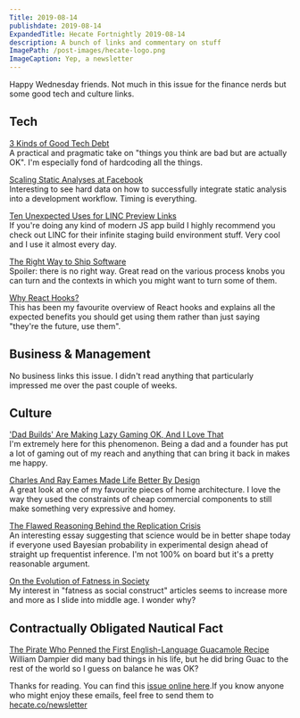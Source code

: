 ```yaml
---
Title: 2019-08-14
publishdate: 2019-08-14
ExpandedTitle: Hecate Fortnightly 2019-08-14
description: A bunch of links and commentary on stuff
ImagePath: /post-images/hecate-logo.png
ImageCaption: Yep, a newsletter
---
```

Happy Wednesday friends. Not much in this issue for the finance nerds but some good tech and culture links.

## Tech

[3 Kinds of Good Tech Debt](https://engineering.squarespace.com/blog/2019/three-kinds-of-good-tech-debt)<br>
A practical and pragmatic take on "things you think are bad but are actually OK". I'm especially fond of hardcoding all the things.

[Scaling Static Analyses at Facebook](https://cacm.acm.org/magazines/2019/8/238344-scaling-static-analyses-at-facebook/fulltext)<br>
Interesting to see hard data on how to successfully integrate static analysis into a development workflow. Timing is everything.

[Ten Unexpected Uses for LINC Preview Links](https://linc.sh/blog/ten-unexpected-uses-for-preview-links?utm_source=newsletter&utm_medium=email&utm_campaign=hecate-newsletter)<br>
If you're doing any kind of modern JS app build I highly recommend you check out LINC for their infinite staging build environment stuff. Very cool and I use it almost every day.

[The Right Way to Ship Software](https://firstround.com/review/the-right-way-to-ship-software/)<br>
Spoiler: there is no right way. Great read on the various process knobs you can turn and the contexts in which you might want to turn some of them.

[Why React Hooks?](https://tylermcginnis.com/why-react-hooks/)<br>
This has been my favourite overview of React hooks and explains all the expected benefits you should get using them rather than just saying "they're the future, use them".

## Business & Management

No business links this issue. I didn't read anything that particularly impressed me over the past couple of weeks.

## Culture

['Dad Builds' Are Making Lazy Gaming OK, And I Love That](https://www.kotaku.com.au/2019/08/dad-builds-are-making-lazy-gaming-ok-and-i-love-that/)<br>
I'm extremely here for this phenomenon. Being a dad and a founder has put a lot of gaming out of my reach and anything that can bring it back in makes me happy.

[Charles And Ray Eames Made Life Better By Design](https://www.npr.org/2019/08/02/738083070/charles-and-ray-eames-made-life-better-by-design-their-home-was-no-exception)<br>
A great look at one of my favourite pieces of home architecture. I love the way they used the constraints of cheap commercial components to still make something very expressive and homey.

[The Flawed Reasoning Behind the Replication Crisis](http://nautil.us/issue/74/networks/the-flawed-reasoning-behind-the-replication-crisis)<br>
An interesting essay suggesting that science would be in better shape today if everyone used Bayesian probability in experimental design ahead of straight up frequentist inference. I'm not 100% on board but it's a pretty reasonable argument.

[On the Evolution of Fatness in Society](https://lithub.com/on-the-evolution-of-fatness-in-society/)<br>
My interest in "fatness as social construct" articles seems to increase more and more as I slide into middle age. I wonder why?

## Contractually Obligated Nautical Fact

[The Pirate Who Penned the First English-Language Guacamole Recipe](https://www.atlasobscura.com/articles/first-food-writer)<br>
William Dampier did many bad things in his life, but he did bring Guac to the rest of the world so I guess on balance he was OK?

Thanks for reading. You can find this [issue online here](https://hecate.co/newsletter/2019-08-14).If you know anyone who might enjoy these emails, feel free to send them to [hecate.co/newsletter](https://hecate.co/newsletter/)

